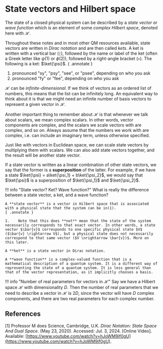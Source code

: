 # State vectors and Hilbert space
The state of a closed physical system can be described by a *state vector* or *wave function* which is an element of some *complex Hilbert space*, denoted here with $\mathcal{H}$.

Throughout these notes and in most other QM resources available, state vectors are written in *Dirac notation* and are then called *kets*. A ket is written with a vertical bar (`|`), followed by the name or label of the ket (often a Greek letter like $\psi$(1) or $\phi$(2)), followed by a right-angle bracket (`>`). The following is a ket: $\ket{\psi}$.
{ .annotate }

1.    pronounced "sy", "psy", "see", or "psee", depending on who you ask
2.    pronounced "fy" or "fee", depending on who you ask

$\mathcal{H}$ can be *infinite-dimensional*. If we think of vectors as an ordered list of numbers, this means that the list can be infinitely long. An equivalent way to think about it is that we might need an infinite number of basis vectors to represent a given vector in $\mathcal{H}$.

Another important thing to remember about $\mathcal{H}$ is that whenever we talk about scalars, we mean complex scalars. In other words, vector components are complex, and the scalars we scale vectors with are complex, and so on. Always assume that the numbers we work with are complex, i.e. can include an imaginary term, unless otherwise specified.

Just like with vectors in Euclidean space, we can scale state vectors by multiplying them with scalars. We can also add state vectors together, and the result will be another state vector.

If a state vector is written as a linear combination of other state vectors, we say that the former is a **superposition** of the latter. For example, if we have a state $\ket{\psi} = a\ket{\psi_1} + b\ket{\psi_2}$, we would say that $\ket{\psi}$ is a superposition of $\ket{\psi_1}$ and $\ket{\psi_2}$.

!!! info "State vector? Ket? Wave function?"
    What is really the difference between a state vector, a ket, and a wave function?

    A **state vector** is a vector in Hilbert space that is associated with a physical state that the system can be in(1).
    { .annotate }
    
    1.    Note that this does **not** mean that the state of the system necessarily corresponds to that exact vector. In other words, a state vector $\bar{v}$ corresponds to one specific physical state $V$ ($\bar{v} \rightarrow V$), but a physical state does not necessarily correspond to that same vector ($V \nrightarrow \bar{v})$. More on this later.

    A **ket** is a state vector in Dirac notation.

    A **wave function** is a complex-valued function that is a mathematical description of a quantum system. It is a different way of representing the state of a quantum system. It is less general than that of the vector representation, as it implicitly chooses a basis.

!!! info "Number of real parameters for vectors in $\mathcal{H}$"
    Say we have a Hilbert space $\mathcal{H}$ with dimensionality $D$. Then the number of real parameters that we need to describe a vector in $\mathcal{H}$ is $2D$, since the vector will have $D$ complex components, and there are two real parameters for each complex number.

## References
<!-- <span id="griffiths">[1]</span> D. J. Griffiths, D. F. Schroeter, *Introduction to Quantum Mechanics*, 3rd ed. Cambridge, U.K.: Cambridge Univ. Press, 2018, [doi: 10.1017/9781316995433](https://doi.org/10.1017/9781316995433). -->
<span id="prof-m-dirac">[1]</span> Professor M does Science, Cambridge, U.K. *Dirac Notation: State Space And Dual Space*. (May 23, 2020). Accessed: Jul. 3, 2024. [Online Video]. Available: [https://www.youtube.com/watch?v=hJoWM9jf0gU](https://www.youtube.com/watch?v=hJoWM9jf0gU).
<!-- <span id="von-neumann">[3]</span> J. von Neumann, *Mathematical Foundations of Quantum Mechanics*, N. A. Wheeler, Ed., 2018 ed. Princeton, NJ, USA: Princeton Univ. Press, 2018, [doi: 10.1017/9781316995433](https://doi.org/10.1017/9781316995433).   -->